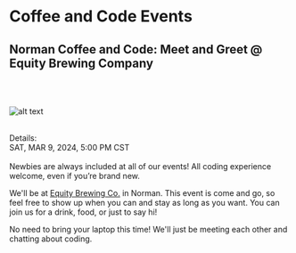 # Coffee and Code Events

## Norman Coffee and Code: Meet and Greet @ Equity Brewing Company
<br>
<br>

![alt text](https://secure.meetupstatic.com/photos/event/a/5/8/f/600_519402383.webp?w=384)

<br>
Details: <br>
SAT, MAR 9, 2024, 5:00 PM CST<br><br>
Newbies are always included at all of our events! All coding experience welcome, even if you’re brand new.

We'll be at <a href="https://www.equitybrewingco.com/">Equity Brewing Co.</a> in Norman. This event is come and go, so feel free to show up when you can and stay as long as you want. You can join us for a drink, food, or just to say hi!

No need to bring your laptop this time! We'll just be meeting each other and chatting about coding.
<br>
<br>

